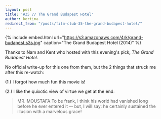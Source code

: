 ```yaml
---
layout: post
title: '#35 // The Grand Budapest Hotel'
author: kortina
redirect_from: "/posts/film-club-35-the-grand-budapest-hotel/"
---
```


{% include embed.html url="https://s3.amazonaws.com/4rk/grand-budapest.s3s.jpg" caption="The Grand Budapest Hotel (2014)" %}

Thanks to Nam and Kent who hosted with this evening's pick, _The Grand Budapest Hotel._

No official write-up for this one from them, but the 2 things that struck me after this re-watch:

(1.) I forgot how much fun this movie is!

(2.) I like the quixotic view of virtue we get at the end:

> MR. MOUSTAFA
> To be frank, I think his world had
> vanished long before he ever entered it -- but, I will say: he certainly sustained the illusion with a marvelous grace!
